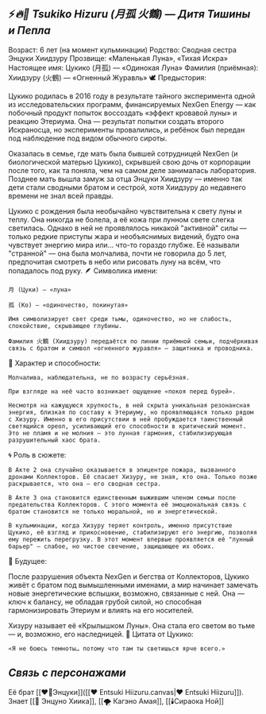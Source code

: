 ## ⚡***🔥🌙 Tsukiko Hizuru (月孤 火鶴) — Дитя Тишины и Пепла***

Возраст: 6 лет (на момент кульминации)
Родство: Сводная сестра Энцуки Хиидзуру
Прозвище: «Маленькая Луна», «Тихая Искра»
Настоящее имя: Цукико (月孤) — «Одинокая Луна»
Фамилия (приёмная): Хиидзуру (火鶴) — «Огненный Журавль»
🕊️ Предыстория:

Цукико родилась в 2016 году в результате тайного эксперимента одной из исследовательских программ, финансируемых NexGen Energy — как побочный продукт попыток воссоздать «эффект кровавой луны» и реакцию Этериума. Она — результат попытки создать второго Искраносца, но эксперименты провалились, и ребёнок был передан под наблюдение под видом обычного сироты.

Оказалась в семье, где мать была бывшей сотрудницей NexGen (и биологической матерью Цукико), скрывшей свою дочь от корпорации после того, как та поняла, чем на самом деле занималась лаборатория. Позднее мать вышла замуж за отца Энцуки Хиидзуру — именно так дети стали сводными братом и сестрой, хотя Хиидзуру до недавнего времени не знал всей правды.

Цукико с рождения была необычайно чувствительна к свету луны и теплу. Она никогда не болела, а её кожа при лунном свете слегка светилась. Однако в ней не проявлялось никакой "активной" силы — только редкие приступы жара и необъяснимых видений, будто она чувствует энергию мира или... что-то гораздо глубже. Её называли "странной" — она была молчалива, почти не говорила до 5 лет, предпочитая смотреть в небо или рисовать луну на всём, что попадалось под руку.
🪶 Символика имени:

    月 (Цуки) — «луна»

    孤 (Ко) — «одиночество, покинутая»

    Имя символизирует свет среди тьмы, одиночество, но не слабость, спокойствие, скрывающее глубины.

    Фамилия 火鶴 (Хиидзуру) передаётся по линии приёмной семьи, подчёркивая связь с братом и символ «огненного журавля» — защитника и проводника.

🧠 Характер и способности:

    Молчалива, наблюдательна, не по возрасту серьёзная.

    При взгляде на неё часто возникает ощущение «покоя перед бурей».

    Несмотря на кажущуюся хрупкость, в ней скрыта уникальная резонансная энергия, близкая по составу к Этериуму, но проявляющаяся только рядом с Хизуру. Именно в его присутствии в ней пробуждается таинственный светящийся ореол, усиливающий его способности в критический момент. Это не пламя и не молния — это лунная гармония, стабилизирующая разрушительный хаос брата.

🌀 Роль в сюжете:

    В Акте 2 она случайно оказывается в эпицентре пожара, вызванного дронами Коллекторов. Её спасает Хизуру, не зная, кто она. Только позже раскрывается, что она — его сводная сестра.

    В Акте 3 она становится единственным выжившим членом семьи после предательства Коллекторов. С этого момента её эмоциональная связь с братом становится не только моральной, но и энергетической.

    В кульминации, когда Хизуру теряет контроль, именно присутствие Цукико, её взгляд и прикосновение, стабилизируют его энергию, позволяя ему пережить перегрузку. В этот момент впервые проявляется её "лунный барьер" — слабое, но чистое свечение, защищающее их обоих.

🔮 Будущее:

После разрушения объекта NexGen и бегства от Коллекторов, Цукико живёт с братом под вымышленными именами, а мир начинает замечать новые энергетические вспышки, возможно, связанные с ней. Она — ключ к балансу, не обладая грубой силой, но способная гармонизировать Этериум и влиять на его носителей.

Хизуру называет её «Крылышком Луны». Она стала его светом во тьме — и, возможно, его наследницей.
💬 Цитата от Цукико:

    «Я не боюсь темноты… потому что там ты светишься ярче всего.»



## ***Cвязь с персонажами***

Её брат [[❤️‍🔥Энцуки]]([[❤️ Entsuki Hiizuru.canvas|❤️ Entsuki Hiizuru]]). Знает [[🎀 Энцуно Хиика]], [[🌪️ Кагэно Амая]], [[🕯️Сираока Ной]]